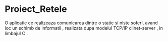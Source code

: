 # Proiect_Retele

O aplicatie ce realizeaza comunicarea dintre o statie si niste soferi, avand loc un schimb de informatii , realizata dupa modelul TCP/IP clinet-server , in limbajul C .
